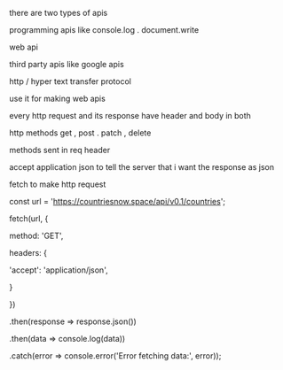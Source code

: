there are two types of apis 

programming apis 
like console.log . document.write

web api 

third party apis like google apis 

http / hyper text transfer protocol

use it for making web apis 

every http request and its response have header and body in both 

http methods get , post . patch , delete 

methods sent in req header 

accept application json to tell the server that i want the response as json 

fetch to make http request 

const url = 'https://countriesnow.space/api/v0.1/countries';

fetch(url, {

method: 'GET',

headers: {

'accept': 'application/json',

}

})

.then(response => response.json())

.then(data => console.log(data))

.catch(error => console.error('Error fetching data:', error));

